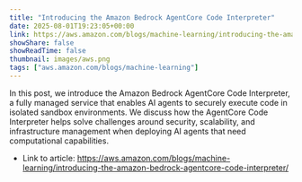 ```yaml
---
title: "Introducing the Amazon Bedrock AgentCore Code Interpreter"
date: 2025-08-01T19:23:05+00:00
link: https://aws.amazon.com/blogs/machine-learning/introducing-the-amazon-bedrock-agentcore-code-interpreter/
showShare: false
showReadTime: false
thumbnail: images/aws.png
tags: ["aws.amazon.com/blogs/machine-learning"]
---
```

In this post, we introduce the Amazon Bedrock AgentCore Code Interpreter, a fully managed service that enables AI agents to securely execute code in isolated sandbox environments. We discuss how the AgentCore Code Interpreter helps solve challenges around security, scalability, and infrastructure management when deploying AI agents that need computational capabilities.

- Link to article: https://aws.amazon.com/blogs/machine-learning/introducing-the-amazon-bedrock-agentcore-code-interpreter/